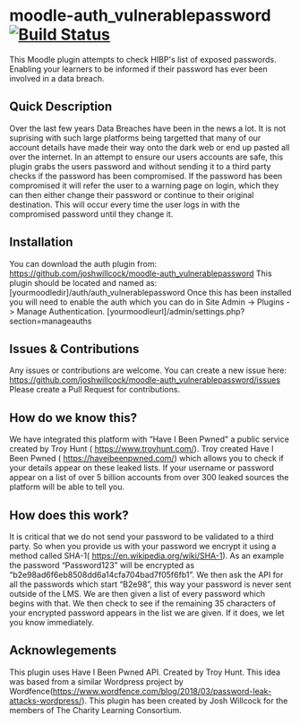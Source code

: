 # moodle-auth_vulnerablepassword [![Build Status](https://travis-ci.org/joshwillcock/moodle-auth_vulnerablepassword.svg?branch=master)](https://travis-ci.org/joshwillcock/moodle-auth_vulnerablepassword)
This Moodle plugin attempts to check HIBP's list of exposed passwords. Enabling your learners to be informed if their password has ever been involved in a data breach.

## Quick Description
Over the last few years Data Breaches have been in the news a lot. It is not suprising with such large platforms being targetted that many of our account details have made their way onto the dark web or end up pasted all over the internet.
In an attempt to ensure our users accounts are safe, this plugin grabs the users password and without sending it to a third party checks if the password has been compromised. If the password has been compromised it will refer the user to a warning page on login, which they can then either change their password or continue to their original destination. This will occur every time the user logs in with the compromised password until they change it. 

## Installation
You can download the auth plugin from:
https://github.com/joshwillcock/moodle-auth_vulnerablepassword
This plugin should be located and named as: [yourmoodledir]/auth/auth_vulnerablepassword
Once this has been installed you will need to enable the auth which you can do in Site Admin -> Plugins -> Manage Authentication. [yourmoodleurl]/admin/settings.php?section=manageauths

## Issues & Contributions
Any issues or contributions are welcome. You can create a new issue here: https://github.com/joshwillcock/moodle-auth_vulnerablepassword/issues
Please create a Pull Request for contributions.

## How do we know this?
We have integrated this platform with “Have I Been Pwned" a public service created by Troy Hunt ( https://www.troyhunt.com/). Troy created Have I Been Pwned ( https://haveibeenpwned.com/) which allows you to check if your details appear on these leaked lists. If your username or password appear on a list of over 5 billion accounts from over 300 leaked sources the platform will be able to tell you.

## How does this work?
It is critical that we do not send your password to be validated to a third party. So when you provide us with your password we encrypt it using a method called SHA-1( https://en.wikipedia.org/wiki/SHA-1). As an example the password “Password123” will be encrypted as “b2e98ad6f6eb8508dd6a14cfa704bad7f05f6fb1”. We then ask the API for all the passwords which start “B2e98”, this way your password is never sent outside of the LMS. We are then given a list of every password which begins with that. We then check to see if the remaining 35 characters of your encrypted password appears in the list we are given. If it does, we let you know immediately.

## Acknowlegements
This plugin uses Have I Been Pwned API.
Created by Troy Hunt.
This idea was based from a similar Wordpress project by Wordfence(https://www.wordfence.com/blog/2018/03/password-leak-attacks-wordpress/).
This plugin has been created by Josh Willcock for the members of The Charity Learning Consortium.
